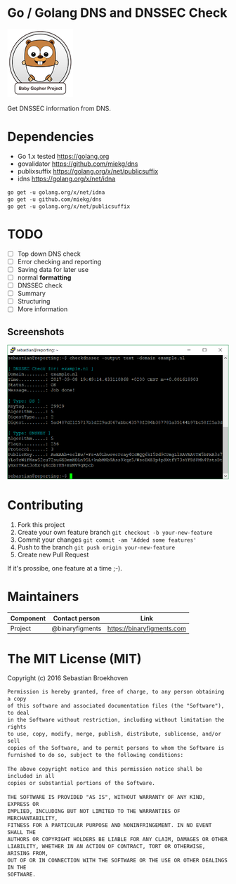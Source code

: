 # Go / Golang DNS and DNSSEC Check

[![baby-gopher](https://raw.githubusercontent.com/drnic/babygopher-site/gh-pages/images/babygopher-badge.png)](http://www.babygopher.org)

Get DNSSEC information from DNS.

# Dependencies

 * Go 1.x tested https://golang.org
 * govalidator https://github.com/miekg/dns
 * publixsuffix https://golang.org/x/net/publicsuffix
 * idns https://golang.org/x/net/idna

```
go get -u golang.org/x/net/idna
go get -u github.com/miekg/dns
go get -u golang.org/x/net/publicsuffix
```

# TODO

- [ ] Top down DNS check
- [ ] Error checking and reporting
- [ ] Saving data for later use
- [ ] normal **formatting**
- [ ] DNSSEC check
- [ ] Summary
- [ ] Structuring
- [ ] More information

## Screenshots

![checkdnssec](https://github.com/binaryfigments/checkdnssec/blob/master/screenshot/checkdnssec.png "checkdnssec")

# Contributing

1. Fork this project
2. Create your own feature branch `git checkout -b your-new-feature`
3. Commit your changes `git commit -am 'Added some features'`
4. Push to the branch `git push origin your-new-feature`
5. Create new Pull Request

If it's prossibe, one feature at a time ;-).

# Maintainers

| Component | Contact person | Link |
|-----------|----------------|------|
| Project | @binaryfigments | https://binaryfigments.com |

# The MIT License (MIT)

Copyright (c) 2016 Sebastian Broekhoven
~~~
Permission is hereby granted, free of charge, to any person obtaining a copy
of this software and associated documentation files (the "Software"), to deal
in the Software without restriction, including without limitation the rights
to use, copy, modify, merge, publish, distribute, sublicense, and/or sell
copies of the Software, and to permit persons to whom the Software is
furnished to do so, subject to the following conditions:

The above copyright notice and this permission notice shall be included in all
copies or substantial portions of the Software.

THE SOFTWARE IS PROVIDED "AS IS", WITHOUT WARRANTY OF ANY KIND, EXPRESS OR
IMPLIED, INCLUDING BUT NOT LIMITED TO THE WARRANTIES OF MERCHANTABILITY,
FITNESS FOR A PARTICULAR PURPOSE AND NONINFRINGEMENT. IN NO EVENT SHALL THE
AUTHORS OR COPYRIGHT HOLDERS BE LIABLE FOR ANY CLAIM, DAMAGES OR OTHER
LIABILITY, WHETHER IN AN ACTION OF CONTRACT, TORT OR OTHERWISE, ARISING FROM,
OUT OF OR IN CONNECTION WITH THE SOFTWARE OR THE USE OR OTHER DEALINGS IN THE
SOFTWARE.
~~~